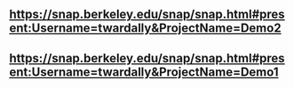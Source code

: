 ## https://snap.berkeley.edu/snap/snap.html#present:Username=twardally&ProjectName=Demo2

## https://snap.berkeley.edu/snap/snap.html#present:Username=twardally&ProjectName=Demo1
